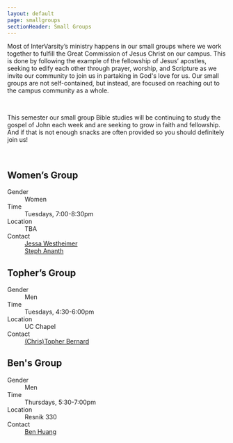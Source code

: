 ```yaml
---
layout: default
page: smallgroups
sectionHeader: Small Groups
---
```

<p>
Most of InterVarsity’s ministry happens in our small groups where we work together to fulfill the Great Commission of Jesus Christ on our campus. This is done by following the example of the fellowship of Jesus’ apostles, seeking to edify each other through prayer, worship, and Scripture as we invite our community to join us in partaking in God's love for us. Our small groups are not self-contained, but instead, are focused on reaching out to the campus community as a whole.
</p>
<br/>
<p>
This semester our small group Bible studies will be continuing to study the gospel of John each week and are seeking to grow in faith and fellowship. And if that is not enough snacks are often provided so you should definitely join us!
</p>
<br/>
<div class="cogs">
	<div class="tricolumn">
		<div class="smallgroup">
			<h2>Women’s Group</h2>
			<dl>
			<dt>Gender</dt>
			<dd>Women</dd>
			<dt>Time</dt>
			<dd>Tuesdays, 7:00-8:30pm</dd>
			<dt>Location</dt>
			<dd>TBA</dd>
			<dt>Contact</dt>
			<dd><a href="mailto:jwesthei@andrew.cmu.edu" target="_blank">Jessa Westheimer</a></dd>
			<dd><a href="mailto:sananth@andrew.cmu.edu" target="_blank">Steph Ananth</a></dd>
			</dl>
		</div>
	</div>
	<div class="tricolumn">
		<div class="smallgroup">
			<h2>Topher’s Group</h2>
			<dl>
			<dt>Gender</dt>
			<dd>Men</dd>
			<dt>Time</dt>
			<dd>Tuesdays, 4:30-6:00pm</dd>
			<dt>Location</dt>
			<dd>UC Chapel</dd>
			<dt>Contact</dt>
			<dd><a href="mailto:cabernar@andrew.cmu.edu" target="_blank">(Chris)Topher Bernard</a></dd>
			</dl>
		</div>
	</div>
	<div class="tricolumn">
		<div class="smallgroup">
			<h2>Ben's Group</h2>
			<dl>
			<dt>Gender</dt>
			<dd>Men</dd>
			<dt>Time</dt>
			<dd>Thursdays, 5:30-7:00pm</dd>
			<dt>Location</dt>
			<dd>Resnik 330</dd>
			<dt>Contact</dt>
			<dd><a href="mailto:zemingbh@andrew.cmu.edu" target="_blank">Ben Huang</a></dd>
			</dl>
		</div>
	</div>
</div>
